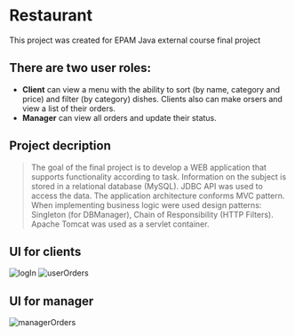 # Restaurant
This project was created for EPAM Java external course final project

## There are two user roles:
- **Client** can view a menu with the ability to sort (by name, category and price) and filter (by category) dishes. Clients also can make orsers and view a list of their orders.
- **Manager** can view all orders and update their status.

## Project decription
> The goal of the final project is to develop a WEB application that supports functionality according to task.
Information on the subject is stored in a relational database (MySQL).
JDBC API was used to access the data.
The application architecture conforms MVC pattern.
When implementing business logic were used design patterns: Singleton (for DBManager), Chain of Responsibility (HTTP Filters).
Apache Tomcat was used as a servlet container.

## UI for clients
![logIn](https://cdn.discordapp.com/attachments/873196736997376063/981134646362390558/login.png)
![userOrders](https://cdn.discordapp.com/attachments/873196736997376063/981134331965755434/userOrders.png)
## UI for manager
![managerOrders](https://cdn.discordapp.com/attachments/873196736997376063/981134646584676412/managerOrders.png)
